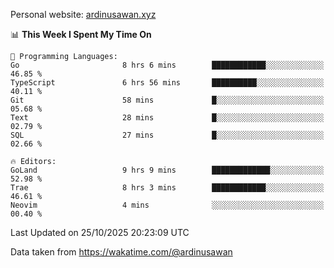 Personal website: [ardinusawan.xyz](https://ardinusawan.xyz)

<!--START_SECTION:waka-->
📊 **This Week I Spent My Time On** 

```text
💬 Programming Languages: 
Go                       8 hrs 6 mins        ████████████░░░░░░░░░░░░░   46.85 % 
TypeScript               6 hrs 56 mins       ██████████░░░░░░░░░░░░░░░   40.11 % 
Git                      58 mins             █░░░░░░░░░░░░░░░░░░░░░░░░   05.68 % 
Text                     28 mins             █░░░░░░░░░░░░░░░░░░░░░░░░   02.79 % 
SQL                      27 mins             █░░░░░░░░░░░░░░░░░░░░░░░░   02.66 % 

🔥 Editors: 
GoLand                   9 hrs 9 mins        █████████████░░░░░░░░░░░░   52.98 % 
Trae                     8 hrs 3 mins        ████████████░░░░░░░░░░░░░   46.61 % 
Neovim                   4 mins              ░░░░░░░░░░░░░░░░░░░░░░░░░   00.40 % 
```


 Last Updated on 25/10/2025 20:23:09 UTC
<!--END_SECTION:waka-->
Data taken from https://wakatime.com/@ardinusawan
